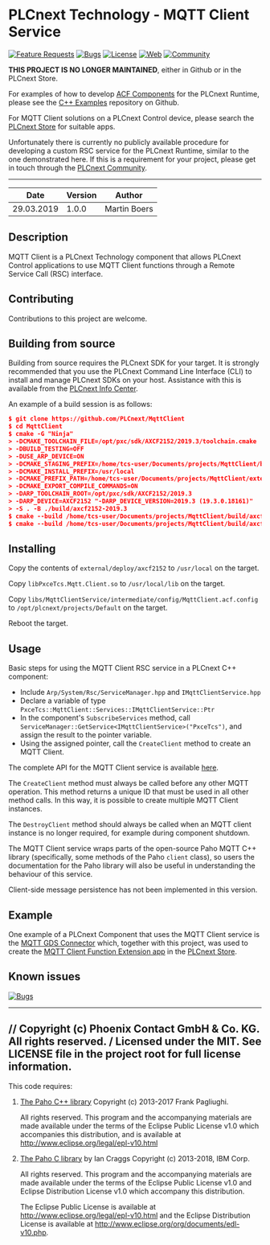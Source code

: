 # PLCnext Technology - MQTT Client Service

[![Feature Requests](https://img.shields.io/github/issues/PLCnext/MqttClient/feature-request.svg)](https://github.com/PLCnext/MqttClient/issues?q=is%3Aopen+is%3Aissue+label%3Afeature-request+sort%3Areactions-%2B1-desc)
[![Bugs](https://img.shields.io/github/issues/PLCnext/MqttClient/bug.svg)](https://github.com/PLCnext/MqttClient/issues?utf8=✓&q=is%3Aissue+is%3Aopen+label%3Abug)
[![License](https://img.shields.io/badge/license-MIT-blue.svg)](LICENSE)
[![Web](https://img.shields.io/badge/PLCnext-Website-blue.svg)](https://www.phoenixcontact.com/plcnext)
[![Community](https://img.shields.io/badge/PLCnext-Community-blue.svg)](https://www.plcnext-community.net)

**THIS PROJECT IS NO LONGER MAINTAINED**, either in Github or in the PLCnext Store.

For examples of how to develop [ACF Components](https://www.plcnext.help/te/Programming/Cpp/Cpp_program_structure/ACF_Application_Component_Framework.htm) for the PLCnext Runtime, please see the [C++ Examples](https://github.com/PLCnext/CppExamples) repository on Github.

For MQTT Client solutions on a PLCnext Control device, please search the [PLCnext Store](https://www.plcnextstore.com) for suitable apps.

Unfortunately there is currently no publicly available procedure for developing a custom RSC service for the PLCnext Runtime, similar to the one demonstrated here. If this is a requirement for your project, please get in touch through the [PLCnext Community](https://www.plcnext-community.net).

<hr>

| Date       | Version | Author       |
|------------|---------|--------------|
| 29.03.2019 | 1.0.0   | Martin Boers |


## Description

MQTT Client is a PLCnext Technology component that allows PLCnext Control applications to use MQTT Client functions through a Remote Service Call (RSC) interface.

## Contributing

Contributions to this project are welcome.

## Building from source

Building from source requires the PLCnext SDK for your target. It is strongly recommended that you use the PLCnext Command Line Interface (CLI) to install and manage PLCnext SDKs on your host. Assistance with this is available from the [PLCnext Info Center](https://www.plcnext.help/te/Where_to_start/Tool_downloads.htm#SDK).

An example of a build session is as follows:

```cmake
$ git clone https://github.com/PLCnext/MqttClient
$ cd MqttClient
$ cmake -G "Ninja" 
> -DCMAKE_TOOLCHAIN_FILE=/opt/pxc/sdk/AXCF2152/2019.3/toolchain.cmake
> -DBUILD_TESTING=OFF
> -DUSE_ARP_DEVICE=ON
> -DCMAKE_STAGING_PREFIX=/home/tcs-user/Documents/projects/MqttClient/bin/axcf2152
> -DCMAKE_INSTALL_PREFIX=/usr/local
> -DCMAKE_PREFIX_PATH=/home/tcs-user/Documents/projects/MqttClient/external/deploy/axcf2152
> -DCMAKE_EXPORT_COMPILE_COMMANDS=ON
> -DARP_TOOLCHAIN_ROOT=/opt/pxc/sdk/AXCF2152/2019.3
> -DARP_DEVICE=AXCF2152 "-DARP_DEVICE_VERSION=2019.3 (19.3.0.18161)"
> -S . -B ./build/axcf2152-2019.3
$ cmake --build /home/tcs-user/Documents/projects/MqttClient/build/axcf2152-2019.3 --config Debug --target all -- -j 3
$ cmake --build /home/tcs-user/Documents/projects/MqttClient/build/axcf2152-2019.3 --config Debug --target install -- -j 3
```

## Installing

Copy the contents of `external/deploy/axcf2152` to `/usr/local` on the target.

Copy `libPxceTcs.Mqtt.Client.so` to `/usr/local/lib` on the target.

Copy `libs/MqttClientService/intermediate/config/MqttClient.acf.config` to `/opt/plcnext/projects/Default` on the target.

Reboot the target.

## Usage

Basic steps for using the MQTT Client RSC service in a PLCnext C++ component:

- Include `Arp/System/Rsc/ServiceManager.hpp` and `IMqttClientService.hpp`
- Declare a variable of type `PxceTcs::MqttClient::Services::IMqttClientService::Ptr`
- In the component's `SubscribeServices` method, call `ServiceManager::GetService<IMqttClientService>("PxceTcs")`, and assign the result to the pointer variable.
- Using the assigned pointer, call the `CreateClient` method to create an MQTT Client.

The complete API for the MQTT Client service is available [here](https://github.com/plcnext/MqttClient/docs/index.html).

The `CreateClient` method must always be called before any other MQTT operation. This method returns a unique ID that must be used in all other method calls. In this way, it is possible to create multiple MQTT Client instances.

The `DestroyClient` method should always be called when an MQTT client instance is no longer required, for example during component shutdown.

The MQTT Client service wraps parts of the open-source Paho MQTT C++ library (specifically, some methods of the Paho `client` class), so users the documentation for the Paho library will also be useful in understanding the behaviour of this service.

Client-side message persistence has not been implemented in this version.

## Example

One example of a PLCnext Component that uses the MQTT Client service is the [MQTT GDS Connector](https://github.com/plcnext/MqttGdsConnector) which, together with this project, was used to create the [MQTT Client Function Extension app](https://www.plcnextstore.com/#/) in the [PLCnext Store](https://www.plcnextstore.com/#/).

## Known issues
[![Bugs](https://img.shields.io/github/issues/PLCnext/MqttClient/bug.svg)](https://github.com/PLCnext/MqttClient/issues?utf8=✓&q=is%3Aissue+is%3Aopen+label%3Abug)

-----------
// Copyright (c) Phoenix Contact GmbH & Co. KG. All rights reserved.
/ Licensed under the MIT. See LICENSE file in the project root for full license information.
-----------

This code requires:

1. [The Paho C++ library](https://github.com/eclipse/paho.mqtt.cpp) Copyright (c) 2013-2017 Frank Pagliughi.

   All rights reserved. This program and the accompanying materials are made available under the terms of the Eclipse Public License v1.0 which accompanies this distribution, and is available at http://www.eclipse.org/legal/epl-v10.html

1. [The Paho C library](https://github.com/eclipse/paho.mqtt.c) by Ian Craggs Copyright (c) 2013-2018, IBM Corp.

   All rights reserved. This program and the accompanying materials are made available under the terms of the Eclipse Public License v1.0 and Eclipse Distribution License v1.0 which accompany this distribution.

   The Eclipse Public License is available at http://www.eclipse.org/legal/epl-v10.html and the Eclipse Distribution License is available at http://www.eclipse.org/org/documents/edl-v10.php.
